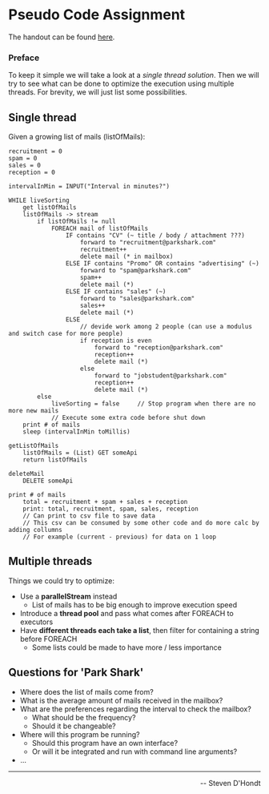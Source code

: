 # Pseudo Code Assignment
The handout can be found [here](https://github.com/H3AR7B3A7/SF-Assignment/blob/master/assignment-handout.pdf).  

### Preface
To keep it simple we will take a look at a *single thread solution*. 
Then we will try to see what can be done to optimize the execution using multiple threads.
For brevity, we will just list some possibilities.

## Single thread
Given a growing list of mails (listOfMails):

    recruitment = 0
    spam = 0
    sales = 0
    reception = 0
    
    intervalInMin = INPUT("Interval in minutes?")
    
    WHILE liveSorting
        get listOfMails
        listOfMails -> stream
            if listOfMails != null
                FOREACH mail of listOfMails
                    IF contains "CV" (~ title / body / attachment ???)
                        forward to "recruitment@parkshark.com"
                        recruitment++
                        delete mail (* in mailbox)
                    ELSE IF contains "Promo" OR contains "advertising" (~)
                        forward to "spam@parkshark.com"
                        spam++
                        delete mail (*)
                    ELSE IF contains "sales" (~)
                        forward to "sales@parkshark.com"
                        sales++
                        delete mail (*)
                    ELSE 
                        // devide work among 2 people (can use a modulus and switch case for more people)
                        if reception is even   
                            forward to "reception@parkshark.com"
                            reception++
                            delete mail (*)
                        else 
                            forward to "jobstudent@parkshark.com"
                            reception++
                            delete mail (*)
            else
                liveSorting = false     // Stop program when there are no more new mails
                // Execute some extra code before shut down
        print # of mails
        sleep (intervalInMin toMillis)
        
    getListOfMails
        listOfMails = (List) GET someApi
        return listOfMails
        
    deleteMail
        DELETE someApi
        
    print # of mails
        total = recruitment + spam + sales + reception
        print: total, recruitment, spam, sales, reception
        // Can print to csv file to save data 
        // This csv can be consumed by some other code and do more calc by adding collumns
        // For example (current - previous) for data on 1 loop

## Multiple threads
Things we could try to optimize:
- Use a **parallelStream** instead
  - List of mails has to be big enough to improve execution speed
- Introduce a **thread pool** and pass what comes after FOREACH to executors
- Have **different threads each take a list**, then filter for containing a string before FOREACH
  - Some lists could be made to have more / less importance

## Questions for 'Park Shark'
- Where does the list of mails come from?
- What is the average amount of mails received in the mailbox?
- What are the preferences regarding the interval to check the mailbox?
  - What should be the frequency?
  - Should it be changeable?
- Where will this program be running?
  - Should this program have an own interface? 
  - Or will it be integrated and run with command line arguments?
- ...

---
<div align="right">-- Steven D'Hondt</div>